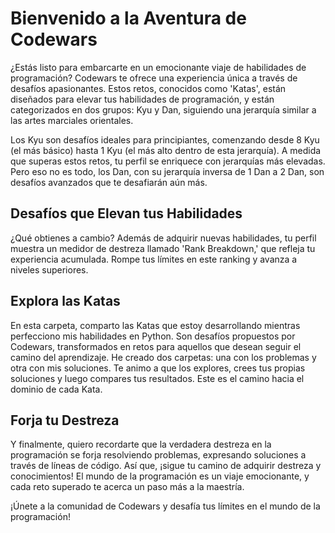 # Bienvenido a la Aventura de Codewars

¿Estás listo para embarcarte en un emocionante viaje de habilidades de programación? Codewars te ofrece una experiencia única a través de desafíos apasionantes. Estos retos, conocidos como 'Katas', están diseñados para elevar tus habilidades de programación, y están categorizados en dos grupos: Kyu y Dan, siguiendo una jerarquía similar a las artes marciales orientales.

Los Kyu son desafíos ideales para principiantes, comenzando desde 8 Kyu (el más básico) hasta 1 Kyu (el más alto dentro de esta jerarquía). A medida que superas estos retos, tu perfil se enriquece con jerarquías más elevadas. Pero eso no es todo, los Dan, con su jerarquía inversa de 1 Dan a 2 Dan, son desafíos avanzados que te desafiarán aún más.

## Desafíos que Elevan tus Habilidades

¿Qué obtienes a cambio? Además de adquirir nuevas habilidades, tu perfil muestra un medidor de destreza llamado 'Rank Breakdown,' que refleja tu experiencia acumulada. Rompe tus límites en este ranking y avanza a niveles superiores.

## Explora las Katas

En esta carpeta, comparto las Katas que estoy desarrollando mientras perfecciono mis habilidades en Python. Son desafíos propuestos por Codewars, transformados en retos para aquellos que desean seguir el camino del aprendizaje. He creado dos carpetas: una con los problemas y otra con mis soluciones. Te animo a que los explores, crees tus propias soluciones y luego compares tus resultados. Este es el camino hacia el dominio de cada Kata.

## Forja tu Destreza

Y finalmente, quiero recordarte que la verdadera destreza en la programación se forja resolviendo problemas, expresando soluciones a través de líneas de código. Así que, ¡sigue tu camino de adquirir destreza y conocimientos! El mundo de la programación es un viaje emocionante, y cada reto superado te acerca un paso más a la maestría.

¡Únete a la comunidad de Codewars y desafía tus límites en el mundo de la programación!

